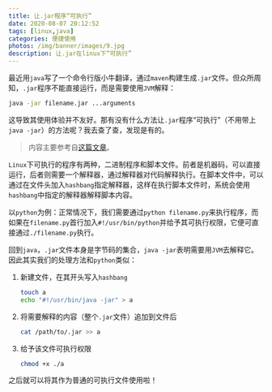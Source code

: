 ```yaml
---
title: 让.jar程序“可执行”
date: 2020-08-07 20:12:52
tags: [linux,java]
categories: 便捷使用
photos: /img/banner/images/9.jpg
description: 让.jar在linux下“可执行”
---
```


最近用`java`写了一个命令行版小牛翻译，通过`maven`构建生成`.jar`文件。但众所周知，`.jar`程序不能直接运行，而是需要使用`JVM`解释：

```bash
java -jar filename.jar ...arguments
```

这导致其使用体验并不友好。那有没有什么方法让`.jar`程序“可执行”（不用带上`java -jar`）的方法呢？我去查了查，发现是有的。

<!--more-->

> 内容主要参考自[这篇文章](https://stackoverflow.com/questions/44427355/how-to-convert-jar-to-linux-executable-file)。

`Linux`下可执行的程序有两种，二进制程序和脚本文件。前者是机器码，可以直接运行，后者则需要一个解释器，通过解释器对代码解释执行。在脚本文件中，可以通过在文件头加入`hashbang`指定解释器，这样在执行脚本文件时，系统会使用`hashbang`中指定的解释器解释脚本内容。

以`python`为例：正常情况下，我们需要通过`python filename.py`来执行程序，而如果在`filename.py`首行加入`#!/usr/bin/python`并给予其可执行权限，它便可直接通过`./filename.py`执行。

回到`java`，`.jar`文件本身是字节码的集合，`java -jar`表明需要用`JVM`去解释它。因此其实我们的处理方法和`python`类似：

1. 新建文件，在其开头写入`hashbang`

   ```bash
   touch a
   echo "#!/usr/bin/java -jar" > a
   ```

2. 将需要解释的内容（整个`.jar`文件）追加到文件后

   ```bash
   cat /path/to/.jar >> a
   ```

3. 给予该文件可执行权限

   ```bash
   chmod +x ./a
   ```

之后就可以将其作为普通的可执行文件使用啦！

